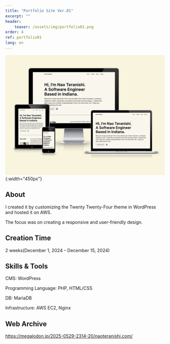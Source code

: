 ```yaml
---
title: "Portfolio Site Ver.01"
excerpt: ""
header:
    teaser: /assets/img/portfolio01.png
order: 4
ref: portfolio01
lang: en
---
```

![teaser](/assets/img/portfolio01.png){:width="450px"}

## About
I created it by customizing the Twenty Twenty-Four theme in WordPress and hosted it on AWS.

The focus was on creating a responsive and user-friendly design.

## Creation Time
2 weeks(December 1, 2024 – December 15, 2024)

## Skills & Tools
CMS: WordPress

Programming Language: PHP, HTML/CSS

DB: MariaDB

Infrastructure: AWS EC2, Nginx

## Web Archive
https://megalodon.jp/2025-0529-2314-20/naoteranishi.com/